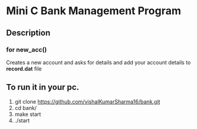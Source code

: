 # Mini C Bank Management Program
## Description
### for new_acc()
Creates a new account and asks for details
and add your account details to **record.dat** file

## To run it in your pc.
1) git clone https://github.com/vishalKumarSharma16/bank.git
2) cd bank/
3) make start
4) ./start
